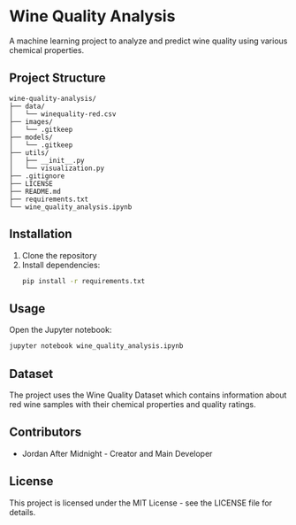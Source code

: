 # Wine Quality Analysis

A machine learning project to analyze and predict wine quality using various chemical properties.

## Project Structure

```
wine-quality-analysis/
├── data/
│   └── winequality-red.csv
├── images/
│   └── .gitkeep
├── models/
│   └── .gitkeep
├── utils/
│   ├── __init__.py
│   └── visualization.py
├── .gitignore
├── LICENSE
├── README.md
├── requirements.txt
└── wine_quality_analysis.ipynb
```

## Installation

1. Clone the repository
2. Install dependencies:
   ```bash
   pip install -r requirements.txt
   ```

## Usage

Open the Jupyter notebook:
```bash
jupyter notebook wine_quality_analysis.ipynb
```

## Dataset

The project uses the Wine Quality Dataset which contains information about red wine samples with their chemical properties and quality ratings.

## Contributors

- Jordan After Midnight - Creator and Main Developer

## License

This project is licensed under the MIT License - see the LICENSE file for details.